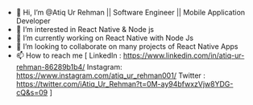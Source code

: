 - 👋 Hi, I’m @Atiq Ur Rehman || Software Engineer || Mobile Application Developer
- 👀 I’m interested in React Native & Node js
- 🌱 I’m currently working on React Native with Node Js
- 💞️ I’m looking to collaborate on many projects of React Native Apps 
- 📫 How to reach me [
LinkedIn : https://www.linkedin.com/in/atiq-ur-rehman-86289b1b4/
Instagram: https://www.instagram.com/atiq_ur_rehman001/
Twitter : https://twitter.com/iAtiq_Ur_Rehman?t=0M-ay94bfwxzVjw8YDG-cQ&s=09
 ]
<!---
AtiqDevExpert/AtiqDevExpert is a ✨ special ✨ repository because its `README.md` (this file) appears on your GitHub profile.
You can click the Preview link to take a look at your changes.
--->
